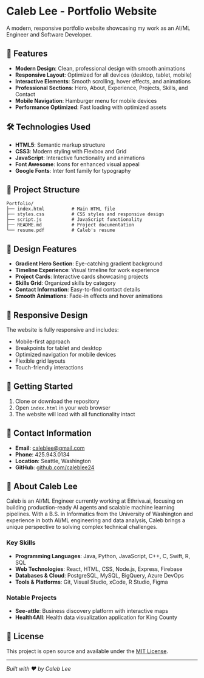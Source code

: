 # Caleb Lee - Portfolio Website

A modern, responsive portfolio website showcasing my work as an AI/ML Engineer and Software Developer.

## 🚀 Features

- **Modern Design**: Clean, professional design with smooth animations
- **Responsive Layout**: Optimized for all devices (desktop, tablet, mobile)
- **Interactive Elements**: Smooth scrolling, hover effects, and animations
- **Professional Sections**: Hero, About, Experience, Projects, Skills, and Contact
- **Mobile Navigation**: Hamburger menu for mobile devices
- **Performance Optimized**: Fast loading with optimized assets

## 🛠️ Technologies Used

- **HTML5**: Semantic markup structure
- **CSS3**: Modern styling with Flexbox and Grid
- **JavaScript**: Interactive functionality and animations
- **Font Awesome**: Icons for enhanced visual appeal
- **Google Fonts**: Inter font family for typography

## 📁 Project Structure

```
Portfolio/
├── index.html          # Main HTML file
├── styles.css          # CSS styles and responsive design
├── script.js           # JavaScript functionality
├── README.md           # Project documentation
└── resume.pdf          # Caleb's resume
```

## 🎨 Design Features

- **Gradient Hero Section**: Eye-catching gradient background
- **Timeline Experience**: Visual timeline for work experience
- **Project Cards**: Interactive cards showcasing projects
- **Skills Grid**: Organized skills by category
- **Contact Information**: Easy-to-find contact details
- **Smooth Animations**: Fade-in effects and hover animations

## 📱 Responsive Design

The website is fully responsive and includes:
- Mobile-first approach
- Breakpoints for tablet and desktop
- Optimized navigation for mobile devices
- Flexible grid layouts
- Touch-friendly interactions

## 🚀 Getting Started

1. Clone or download the repository
2. Open `index.html` in your web browser
3. The website will load with all functionality intact

## 📧 Contact Information

- **Email**: caleblee@gmail.com
- **Phone**: 425.943.0134
- **Location**: Seattle, Washington
- **GitHub**: [github.com/caleblee24](https://github.com/caleblee24)

## 🎯 About Caleb Lee

Caleb is an AI/ML Engineer currently working at Ethriva.ai, focusing on building production-ready AI agents and scalable machine learning pipelines. With a B.S. in Informatics from the University of Washington and experience in both AI/ML engineering and data analysis, Caleb brings a unique perspective to solving complex technical challenges.

### Key Skills
- **Programming Languages**: Java, Python, JavaScript, C++, C, Swift, R, SQL
- **Web Technologies**: React, HTML, CSS, Node.js, Express, Firebase
- **Databases & Cloud**: PostgreSQL, MySQL, BigQuery, Azure DevOps
- **Tools & Platforms**: Git, Visual Studio, xCode, R Studio, Figma

### Notable Projects
- **See-attle**: Business discovery platform with interactive maps
- **Health4All**: Health data visualization application for King County

## 📄 License

This project is open source and available under the [MIT License](LICENSE).

---

*Built with ❤️ by Caleb Lee*